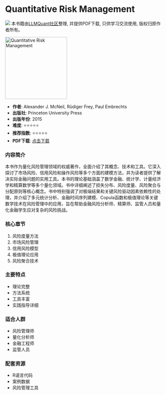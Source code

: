 # Quantitative Risk Management

![](https://fastly.jsdelivr.net/gh/bucketio/img3@main/2024/09/04/1725464231869-e0b2f727-2a0f-4270-bf6c-31ddc350426a.gif)
本书籍由[LLMQuant社区](https://llmquant.com/)整理, 并提供PDF下载, 只供学习交流使用, 版权归原作者所有。

<img src="cover.jpg" alt="Quantitative Risk Management" width="200"/>

- **作者**: Alexander J. McNeil, Rüdiger Frey, Paul Embrechts
- **出版社**: Princeton University Press
- **出版年份**: 2015
- **难度**: ⭐⭐⭐⭐⭐
- **推荐指数**: ⭐⭐⭐⭐⭐
- **PDF下载**: [点击下载](https://asset.quant-wiki.com/pdf/Quantitative%20risk%20management%20_%20concepts%2C%20techniques%20and%20tools-Princeton%20University%20Press%20%282015%29.pdf)

### 内容简介

本书作为量化风险管理领域的权威著作，全面介绍了其概念、技术和工具。它深入探讨了市场风险、信用风险和操作风险等多个方面的建模方法，并为读者提供了解决实际金融问题的实用工具。本书的理论基础涵盖了数学金融、统计学、计量经济学和精算数学等多个量化领域。书中详细阐述了损失分布、风险度量、风险聚合与分配原则等核心概念。书中特别强调了对极端结果和关键风险驱动因素依赖性的处理，并介绍了多元统计分析、金融时间序列建模、Copula函数和极值理论等关键数学技术在风险管理中的应用，旨在帮助金融风险分析师、精算师、监管人员和量化金融学生应对复杂的风险挑战。

### 核心章节

1. 风险度量方法
2. 市场风险管理
3. 信用风险模型
4. 极值理论应用
5. 风险聚合技术

### 主要特点

- 理论完整
- 方法系统
- 工具丰富
- 实践指导详细

### 适合人群

- 风险管理师
- 量化分析师
- 金融工程师
- 监管人员

### 配套资源

- R语言代码
- 案例数据
- 风险管理工具